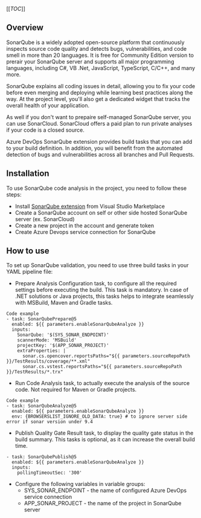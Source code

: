[[_TOC_]]

## Overview

SonarQube is a widely adopted open-source platform that continuously inspects source code quality and detects bugs, vulnerabilities, and code smell in more than 20 languages. It is free for Community Edition version to prerair your SonarQube server and supports all major programming languages, including C#, VB .Net, JavaScript, TypeScript, C/C++, and many more.

SonarQube explains all coding issues in detail, allowing you to fix your code before even merging and deploying while learning best practices along the way. At the project level, you'll also get a dedicated widget that tracks the overall health of your application.

As well if you don't want to prepaire self-managed SonarQube server, you can use SonarCloud. SonarCloud offers a paid plan to run private analyses if your code is a closed source. 

Azure DevOps SonarQube extension provides build tasks that you can add to your build definition. In addition, you will benefit from the automated detection of bugs and vulnerabilities across all branches and Pull Requests. 

## Installation 

To use SonarQube code analysis in the project, you need to follow these steps:

- Install [SonarQube extension](https://marketplace.visualstudio.com/items?itemName=SonarSource.sonarqube) from Visual Studio Marketplace
- Create a SonarQube account on self or other side hosted SonarQube server (ex. SonarCloud)
- Create a new project in the account and generate token
- Create Azure Devops service connection for SonarQube

## How to use

To set up SonarQube validation, you need to use three build tasks in your YAML pipeline file:

- Prepare Analysis Configuration task, to configure all the required settings before executing the build. This task is mandatory. In case of .NET solutions or Java projects, this tasks helps to integrate seamlessly with MSBuild, Maven and Gradle tasks.

```
Code example
- task: SonarQubePrepare@5
  enabled: ${{ parameters.enableSonarQubeAnalyze }}
  inputs:
    SonarQube: '$(SYS_SONAR_ENDPOINT)'
    scannerMode: 'MSBuild'
    projectKey: '$(APP_SONAR_PROJECT)'
    extraProperties: |
      sonar.cs.opencover.reportsPaths="${{ parameters.sourceRepoPath }}/TestResults/coverage/**.xml"
      sonar.cs.vstest.reportsPaths="${{ parameters.sourceRepoPath }}/TestResults/*.trx"
```

- Run Code Analysis task, to actually execute the analysis of the source code. Not required for Maven or Gradle projects.

```
Code example
- task: SonarQubeAnalyze@5
  enabled: ${{ parameters.enableSonarQubeAnalyze }}
  env: {BROWSERSLIST_IGNORE_OLD_DATA: true} # to ignore server side error if sonar version under 9.4
```
- Publish Quality Gate Result task, to display the quality gate status in the build summary. This tasks is optional, as it can increase the overall build time.
```
- task: SonarQubePublish@5
  enabled: ${{ parameters.enableSonarQubeAnalyze }}
  inputs:
    pollingTimeoutSec: '300'
```
- Configure the following variables in variable groups:
  - SYS_SONAR_ENDPOINT - the name of configured Azure DevOps service connection
  - APP_SONAR_PROJECT - the name of the project in SonarQube server